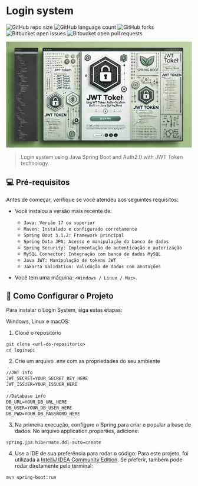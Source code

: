 # Login system

![GitHub repo size](https://img.shields.io/github/repo-size/devEduardoLemos/loginApi?style=for-the-badge)
![GitHub language count](https://img.shields.io/github/languages/count/devEduardoLemos/loginApi?style=for-the-badge)
![GitHub forks](https://img.shields.io/github/forks/devEduardoLemos/loginApi?style=for-the-badge)
![Bitbucket open issues](https://img.shields.io/bitbucket/issues/devEduardoLemos/loginApi?style=for-the-badge)
![Bitbucket open pull requests](https://img.shields.io/bitbucket/pr-raw/devEduardoLemos/loginApi?style=for-the-badge)

<img src="readmecover.png" alt="Exemplo imagem">

> Login system using Java Spring Boot and Auth2.0 with JWT Token technology.

## 💻 Pré-requisitos

Antes de começar, verifique se você atendeu aos seguintes requisitos:

- Você instalou a versão mais recente de:
  - `Java: Versão 17 ou superior`
  - `Maven: Instalado e configurado corretamente`
  - `Spring Boot 3.1.2: Framework principal`
  - `Spring Data JPA: Acesso e manipulação do banco de dados`
  - `Spring Security: Implementação de autenticação e autorização`
  - `MySQL Connector: Integração com banco de dados MySQL`
  - `Java JWT: Manipulação de tokens JWT`
  - `Jakarta Validation: Validação de dados com anotações`
  


- Você tem uma máquina: `<Windows / Linux / Mac>`. 


## 🚀 Como Configurar o Projeto

Para instalar o Login System, siga estas etapas:

Windows, Linux e macOS:
1. Clone o repositório
```
git clone <url-do-repositorio>
cd loginapi
```

2. Crie um arquivo .env com as propriedades do seu ambiente
```
//JWT info
JWT_SECRET=YOUR_SECRET_KEY_HERE
JWT_ISSUER=YOUR_ISSUER_HERE

//Database info
DB_URL=YOUR_DB_URL_HERE
DB_USER=YOUR_DB_USER_HERE
DB_PWD=YOUR_DB_PASSWORD_HERE
```
3. Na primeira execução, configure o Spring para criar e popular a base de dados. No arquivo application.properties, adicione:
```
spring.jpa.hibernate.ddl-auto=create
```
4. Use a IDE de sua preferência para rodar o código:
   Para este projeto, foi utilizada a [IntelliJ IDEA Community Edition](https://www.jetbrains.com/idea/download/). Se preferir, também pode rodar diretamente pelo terminal:
```
mvn spring-boot:run
```
